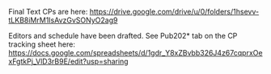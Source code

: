 Final Text CPs are here:
https://drive.google.com/drive/u/0/folders/1hsevv-tLKB8iMrM1IsAvzGvSONyO2ag9

Editors and schedule have been drafted. See Pub202* tab on the CP tracking sheet here: https://docs.google.com/spreadsheets/d/1gdr_Y8xZBvbb326J4z67cqprxOexFgtkPj_VlD3rB9E/edit?usp=sharing
